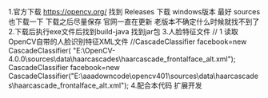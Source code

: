 1.官方下载 https://opencv.org/ 找到 Releases 下载 windows版本 最好 sources也下载一下  下载之后尽量保存 官网一直在更新 老版本不确定什么时候就找不到了
2.下载后执行exe文件后找到build-java  找到jar包
3.人脸特征文件
// 1 读取OpenCV自带的人脸识别特征XML文件
		//CascadeClassifier facebook=new CascadeClassifier(                  "E:\\OpenCV-4.0.0\\sources\\data\\haarcascades\\haarcascade_frontalface_alt.xml");
		CascadeClassifier facebook=new CascadeClassifier("E:\\aaadowncode\\opencv401\\sources\\data\\haarcascades\\haarcascade_frontalface_alt.xml");
4.配合本代码 扩展开发